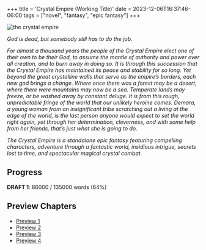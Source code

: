 +++
title = 'Crystal Empire (Working Title)'
date = 2023-12-06T16:37:46-06:00
tags = ["novel", "fantasy", "epic fantasy"]
+++

![the crystal empire](/images/crystal-empire-logo.png)

*God is dead, but somebody still has to do the job.*

*For almost a thousand years the people of the Crystal Empire elect one of their own to be their God, to assume the mantle of authority and power over all creation, and to burn away in doing so.  It is through this succession that the Crystal Empire has maintained its peace and stability for so long.  Yet beyond the great crystalline walls that serve as the empire’s borders, each new god brings a change.  Where once there was a forest may be a desert, where there were mountains may now be a sea.  Temperate lands may freeze, or be washed away by constant deluge.  It is from this rough, unpredictable fringe of the world that our unlikely heroine comes.  Demara, a young woman from an insignificant tribe scratching out a living at the edge of the world, is the last person anyone would expect to set the world right again, yet through her determination, cleverness, and with some help from her friends, that’s just what she is going to do.*

*The Crystal Empire is a standalone epic fantasy featuring compelling characters, adventure through a fantastic world, insidious intrigue, secrets lost to time, and spectacular magical crystal combat.*

## Progress

**DRAFT 1**: 86000 / 135000 words (64%)

## Preview Chapters

* [Preview 1](/posts/2024-crystal-empire-preview-1)
* [Preview 2](/posts/2024-crystal-empire-preview-2)
* [Preview 3](/posts/2024-crystal-empire-preview-3)
* [Preview 4](/posts/2024-crystal-empire-preview-4)